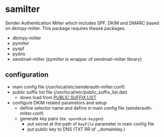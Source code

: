 # samilter
Sender Authentication Milter which includes SPF, DKIM and DMARC based on dkimpy-milter.
This package requires thease packages.
- dkimpy-milter
- pymilter
- pyspf
- pydns
- sendmail-milter (pymilter is wrapper of sendmail-milter library)

## configuration
- main config file (/usr/local/etc/senderauth-milter.conf)
- public suffix list file (/usr/local/etc/public_suffix_list.dat)
	- down load from [PUBLIC SUFFIX LIST](https://publicsuffix.org)
- configure DKIM related parametors and setup
	- define selector name and define in main config file (senderauth-milter.conf)
	- generate key pairs (ex. `opendkim-keygen`)
		- put secret at the path of `KeyFile` parameter in main config file
		- put public key to DNS (TXT RR of *<selector>*._domainkey.*<domain>*)
